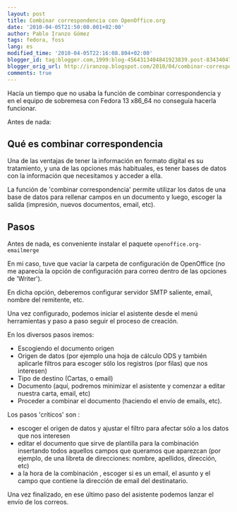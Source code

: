 ```yaml
---
layout: post
title: Combinar correspondencia con OpenOffice.org
date: '2010-04-05T21:50:00.001+02:00'
author: Pablo Iranzo Gómez
tags: fedora, foss
lang: es
modified_time: '2010-04-05T22:16:08.804+02:00'
blogger_id: tag:blogger.com,1999:blog-4564313404841923839.post-834340470617137892
blogger_orig_url: http://iranzop.blogspot.com/2010/04/combinar-correspondencia-con.html
comments: true
---
```

Hacía un tiempo que no usaba la función de combinar correspondencia y en el equipo de sobremesa con Fedora 13 x86_64 no conseguía hacerla funcionar.

Antes de nada:

## Qué es combinar correspondencia

Una de las ventajas de tener la información en formato digital es su tratamiento, y una de las opciones más habituales, es tener bases de datos con la información que necesitamos y acceder a ella.

La función de 'combinar correspondencia' permite utilizar los datos de una base de datos para rellenar campos en un documento y luego, escoger la salida (impresión, nuevos documentos, email, etc).

## Pasos

Antes de nada, es conveniente instalar el paquete `openoffice.org-emailmerge`

En mi caso, tuve que vaciar la carpeta de configuración de OpenOffice (no me aparecía la opción de configuración para correo dentro de las opciones de 'Writer').

En dicha opción, deberemos configurar servidor SMTP saliente, email, nombre del remitente, etc.

Una vez configurado, podemos iniciar el asistente desde el menú herramientas y paso a paso seguir el proceso de creación.

En los diversos pasos iremos:

- Escogiendo el documento origen
- Origen de datos (por ejemplo una hoja de cálculo ODS y también aplicarle filtros para escoger sólo los registros (por filas) que nos interesen)
- Tipo de destino (Cartas, o email)
- Documento (aquí, podremos minimizar el asistente y comenzar a editar nuestra carta, email, etc)
- Proceder a combinar el documento (haciendo el envío de emails, etc).

Los pasos 'críticos' son :

- escoger el origen de datos y ajustar el filtro para afectar sólo a los datos que nos interesen
- editar el documento que sirve de plantilla para la combinación insertando todos aquellos campos que queramos que aparezcan (por ejemplo, de una libreta de direcciones: nombre, apellidos, dirección, etc)
- a la hora de la combinación , escoger si es un email, el asunto y el campo que contiene la dirección de email del destinatario.

Una vez finalizado, en ese último paso del asistente podemos lanzar el envío de los correos.
